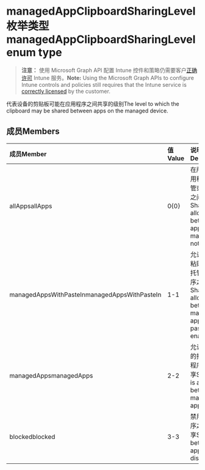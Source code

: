 # <a name="managedappclipboardsharinglevel-enum-type"></a><span data-ttu-id="8b54b-101">managedAppClipboardSharingLevel 枚举类型</span><span class="sxs-lookup"><span data-stu-id="8b54b-101">managedAppClipboardSharingLevel enum type</span></span>

> <span data-ttu-id="8b54b-102">**注意：** 使用 Microsoft Graph API 配置 Intune 控件和策略仍需要客户[正确许可](https://go.microsoft.com/fwlink/?linkid=839381) Intune 服务。</span><span class="sxs-lookup"><span data-stu-id="8b54b-102">**Note:** Using the Microsoft Graph APIs to configure Intune controls and policies still requires that the Intune service is [correctly licensed](https://go.microsoft.com/fwlink/?linkid=839381) by the customer.</span></span>

<span data-ttu-id="8b54b-103">代表设备的剪贴板可能在应用程序之间共享的级别</span><span class="sxs-lookup"><span data-stu-id="8b54b-103">The level to which the clipboard may be shared between apps on the managed device.</span></span>
## <a name="members"></a><span data-ttu-id="8b54b-104">成员</span><span class="sxs-lookup"><span data-stu-id="8b54b-104">Members</span></span>
|<span data-ttu-id="8b54b-105">成员</span><span class="sxs-lookup"><span data-stu-id="8b54b-105">Member</span></span>|<span data-ttu-id="8b54b-106">值</span><span class="sxs-lookup"><span data-stu-id="8b54b-106">Value</span></span>|<span data-ttu-id="8b54b-107">说明</span><span class="sxs-lookup"><span data-stu-id="8b54b-107">Description</span></span>|
|:---|:---|:---|
|<span data-ttu-id="8b54b-108">allApps</span><span class="sxs-lookup"><span data-stu-id="8b54b-108">allApps</span></span>|<span data-ttu-id="8b54b-109">0</span><span class="sxs-lookup"><span data-stu-id="8b54b-109">{0}</span></span>|<span data-ttu-id="8b54b-110">在所有的应用程序（托管或非托管）之间共享</span><span class="sxs-lookup"><span data-stu-id="8b54b-110">Sharing is allowed between all apps, managed or not</span></span>|
|<span data-ttu-id="8b54b-111">managedAppsWithPasteIn</span><span class="sxs-lookup"><span data-stu-id="8b54b-111">managedAppsWithPasteIn</span></span>|<span data-ttu-id="8b54b-112">1</span><span class="sxs-lookup"><span data-stu-id="8b54b-112">-1</span></span>|<span data-ttu-id="8b54b-113">允许在启用粘贴的所有托管应用程序之间共享</span><span class="sxs-lookup"><span data-stu-id="8b54b-113">Sharing is allowed between all managed apps with paste in enabled</span></span>|
|<span data-ttu-id="8b54b-114">managedApps</span><span class="sxs-lookup"><span data-stu-id="8b54b-114">managedApps</span></span>|<span data-ttu-id="8b54b-115">2</span><span class="sxs-lookup"><span data-stu-id="8b54b-115">-2</span></span>|<span data-ttu-id="8b54b-116">允许在所有的托管应用程序之间共享</span><span class="sxs-lookup"><span data-stu-id="8b54b-116">Sharing is allowed between all managed apps</span></span>|
|<span data-ttu-id="8b54b-117">blocked</span><span class="sxs-lookup"><span data-stu-id="8b54b-117">blocked</span></span>|<span data-ttu-id="8b54b-118">3</span><span class="sxs-lookup"><span data-stu-id="8b54b-118">-3</span></span>|<span data-ttu-id="8b54b-119">禁用应用程序之间的共享</span><span class="sxs-lookup"><span data-stu-id="8b54b-119">Sharing between apps is disabled</span></span>|








